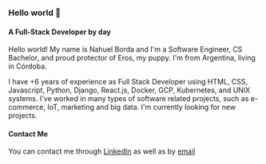 ### Hello world 👋

#### A Full-Stack Developer by day

Hello world! My name is Nahuel Borda and I'm a Software Engineer, CS Bachelor, and proud protector of Eros, my puppy.
I'm from Argentina, living in Córdoba.

I have +6 years of experience as Full Stack Developer using HTML, CSS, Javascript, Python, Django, React.js, Docker, GCP, Kubernetes, and UNIX systems. I've worked in many types of software related projects, such as e-commerce, IoT, marketing and big data. I'm currently looking for new projects.

#### Contact Me
You can contact me through [LinkedIn](https://www.linkedin.com/in/nahuel-borda)
as well as by [email](bordanah@gmail.com)

 

